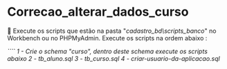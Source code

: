 # Correcao_alterar_dados_curso
📌 Execute os scripts que estão na pasta "<i>cadastro_bd\scripts_banco</i>" no Workbench ou no PHPMyAdmin. Execute os scripts na ordem abaixo :

<i>````
    1 - Crie o schema "curso", dentro deste schema execute os scripts abaixo
    2 - tb_aluno.sql
    3 - tb_curso.sql
    4 - criar-usuario-da-aplicacao.sql
````</i>
